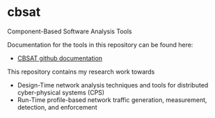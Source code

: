 # cbsat
Component-Based Software Analysis Tools

Documentation for the tools in this repository can be found here:
 * [CBSAT github documentation](http://finger563.github.io/cbsat/)

This repository contains my research work towards
* Design-Time network analysis techniques and tools for distributed cyber-physical systems (CPS)
* Run-Time profile-based network traffic generation, measurement, detection, and enforcement
